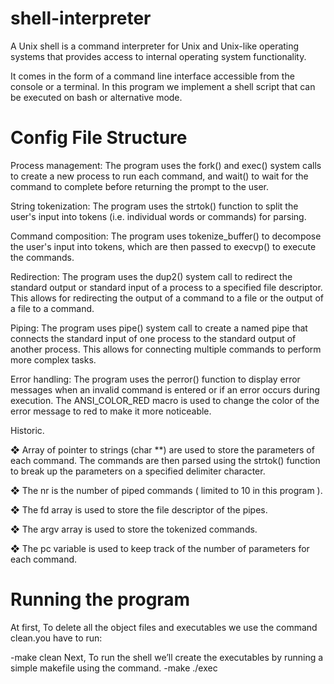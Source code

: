 # shell-interpreter

A Unix shell is a command interpreter for Unix and Unix-like operating systems that 
provides access to internal operating system functionality. 

It comes in the form of a command line interface accessible from the console or a terminal.
In this program we implement a shell script that can be executed on bash or alternative mode.

# Config File Structure

Process management: The program uses the fork() and exec() system calls to
create a new process to run each command, and wait() to wait for the command to
complete before returning the prompt to the user.

String tokenization: The program uses the strtok() function to split the user's
input into tokens (i.e. individual words or commands) for parsing.

Command composition: The program uses tokenize_buffer() to decompose the
user's input into tokens, which are then passed to execvp() to execute the
commands.

Redirection: The program uses the dup2() system call to redirect the standard
output or standard input of a process to a specified file descriptor. This allows for
redirecting the output of a command to a file or the output of a file to a command.

Piping: The program uses pipe() system call to create a named pipe that connects
the standard input of one process to the standard output of another process. This
allows for connecting multiple commands to perform more complex tasks. 

Error handling: The program uses the perror() function to display error messages
when an invalid command is entered or if an error occurs during execution. The
ANSI_COLOR_RED macro is used to change the color of the error message to red
to make it more noticeable. 

Historic.

❖ Array of pointer to strings (char **) are used to store the parameters of each
command. The commands are then parsed using the strtok() function to break up
the parameters on a specified delimiter character. 

❖ The nr is the number of piped commands ( limited to 10 in this program ). 

❖ The fd array is used to store the file descriptor of the pipes.

❖ The argv array is used to store the tokenized commands.

❖ The pc variable is used to keep track of the number of parameters for each
command.

# Running the program
At first, To delete all the object files and executables we use the command
clean.you have to run: 

-make clean 
Next, To run the shell we’ll create the executables by running a simple
makefile using the command. 
-make 
./exec 

